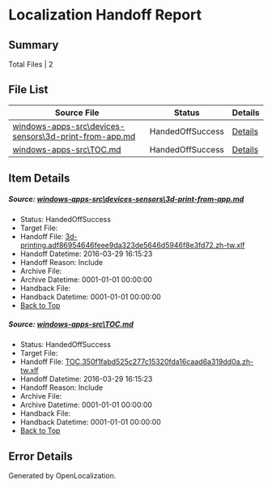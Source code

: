 # <a name='report-top'></a> Localization Handoff Report

## Summary
 Total Files | 2

## File List
 Source File | Status | Details 
 ----------- | ------ | ------- 
 [windows-apps-src\devices-sensors\3d-print-from-app.md](https://github.com/Microsoft/windows-apps/blob/4072a2a772e8b7ab4d6225a4e134faab8c17eded/windows-apps-src/devices-sensors/3d-print-from-app.md) | HandedOffSuccess | [Details](#cff85c5a2446c6c16faba670ad43135a8be6afc71901)
 [windows-apps-src\TOC.md](https://github.com/Microsoft/windows-apps/blob/4072a2a772e8b7ab4d6225a4e134faab8c17eded/windows-apps-src/TOC.md) | HandedOffSuccess | [Details](#3ec7242547765a336785267cd6dc247adf3c00f43509)

## Item Details
##### <a name='cff85c5a2446c6c16faba670ad43135a8be6afc71901'></a> Source: [windows-apps-src\devices-sensors\3d-print-from-app.md](https://github.com/Microsoft/windows-apps/blob/4072a2a772e8b7ab4d6225a4e134faab8c17eded/windows-apps-src/devices-sensors/3d-print-from-app.md)
* Status: HandedOffSuccess
* Target File: 
* Handoff File: [3d-printing.adf86954646feee9da323de5646d5946f8e3fd72.zh-tw.xlf](https://github.com/Microsoft/WDG.handoff/blob/4f4967e2a16eed8fe37af39c03250d0567683d4a/ol-handoff/Microsoft/windows-apps.zh-tw/master/3d-printing.adf86954646feee9da323de5646d5946f8e3fd72.zh-tw.xlf)
* Handoff Datetime: 2016-03-29 16:15:23
* Handoff Reason: Include
* Archive File: 
* Archive Datetime: 0001-01-01 00:00:00
* Handback File: 
* Handback Datetime: 0001-01-01 00:00:00
* [Back to Top](#report-top)

##### <a name='3ec7242547765a336785267cd6dc247adf3c00f43509'></a> Source: [windows-apps-src\TOC.md](https://github.com/Microsoft/windows-apps/blob/4072a2a772e8b7ab4d6225a4e134faab8c17eded/windows-apps-src/TOC.md)
* Status: HandedOffSuccess
* Target File: 
* Handoff File: [TOC.350f1fabd525c277c15320fda16caad6a319dd0a.zh-tw.xlf](https://github.com/Microsoft/WDG.handoff/blob/4f4967e2a16eed8fe37af39c03250d0567683d4a/ol-handoff/Microsoft/windows-apps.zh-tw/master/TOC.350f1fabd525c277c15320fda16caad6a319dd0a.zh-tw.xlf)
* Handoff Datetime: 2016-03-29 16:15:23
* Handoff Reason: Include
* Archive File: 
* Archive Datetime: 0001-01-01 00:00:00
* Handback File: 
* Handback Datetime: 0001-01-01 00:00:00
* [Back to Top](#report-top)


## Error Details

Generated by OpenLocalization.

